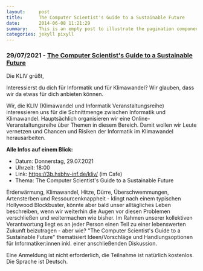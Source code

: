 ```yaml
---
layout:     post
title:      The Computer Scientist's Guide to a Sustainable Future
date:       2014-06-08 11:21:29
summary:    This is an empty post to illustrate the pagination component with Pixyll.
categories: jekyll pixyll
---
```


### 29/07/2021 - [The Computer Scientist's Guide to a Sustainable Future](./KLIV_2907.png)

Die KLIV grüßt,

Interessierst du dich für Informatik und für Klimawandel? Wir glauben, dass wir
da etwas für dich anbieten können.

Wir, die KLIV (Klimawandel und Informatik Veranstaltungsreihe) interessieren
uns für die Schnittmenge zwischen Informatik und Klimawandel.  Hauptsächlich
organisieren wir eine Online-Veranstaltungsreihe über Themen in diesem Bereich.
Damit wollen wir Leute vernetzen und Chancen und Risiken der Informatik im
Klimawandel herausarbeiten.


**Alle Infos auf einem Blick:**
- Datum: Donnerstag, 29.07.2021
- Uhrzeit: 18:00
- Link: https://3b.hsbhv-inf.de/kliv/ (im Cafe)
- Thema: The Computer Scientist's Guide to a Sustainable Future

Erderwärmung, Klimawandel, Hitze, Dürre, Überschwemmungen, Artensterben und
Ressourcenknappheit - klingt nach einem typischen Hollywood Blockbuster, könnte
aber bald unser alltägliches Leben beschreiben, wenn wir weiterhin die Augen
vor diesen Problemen verschließen und weitermachen wie bisher. Im Rahmen
unserer kollektiven Verantwortung liegt es an jeder Person einen Teil zu einer
lebenswerten Zukunft beizutragen - aber wie? "The Computer Scientist's Guide to
a Sustainable Future" thematisiert Ideen/Vorschläge und Handlungsoptionen für
Informatiker:innen inkl. einer anschließenden Diskussion.

Eine Anmeldung ist nicht erforderlich, die Teilnahme ist natürlich kostenlos.
Die Sprache ist Deutsch.
